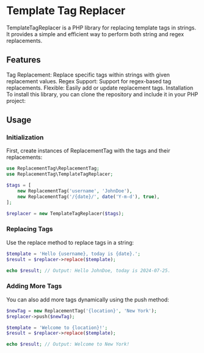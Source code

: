 # Template Tag Replacer
TemplateTagReplacer is a PHP library for replacing template tags in strings. It provides a simple and efficient way to perform both string and regex replacements.

## Features
Tag Replacement: Replace specific tags within strings with given replacement values.
Regex Support: Support for regex-based tag replacements.
Flexible: Easily add or update replacement tags.
Installation
To install this library, you can clone the repository and include it in your PHP project:

## Usage

### Initialization
First, create instances of ReplacementTag with the tags and their replacements:

```php
use ReplacementTag\ReplacementTag;
use ReplacementTag\TemplateTagReplacer;

$tags = [
    new ReplacementTag('username', 'JohnDoe'),
    new ReplacementTag('/{date}/', date('Y-m-d'), true),
];

$replacer = new TemplateTagReplacer($tags);
```

### Replacing Tags
Use the replace method to replace tags in a string:

```php
$template = 'Hello {username}, today is {date}.';
$result = $replacer->replace($template);

echo $result; // Output: Hello JohnDoe, today is 2024-07-25.
```

### Adding More Tags
You can also add more tags dynamically using the push method:

```php
$newTag = new ReplacementTag('{location}', 'New York');
$replacer->push($newTag);

$template = 'Welcome to {location}!';
$result = $replacer->replace($template);

echo $result; // Output: Welcome to New York!
```